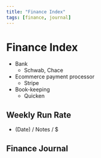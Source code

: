 ```yaml
---
title: "Finance Index"
tags: [finance, journal]
---
```


# Finance Index

- Bank
    - Schwab, Chace
- Ecommerce payment processor
    - Stripe
- Book-keeping
    - Quicken

## Weekly Run Rate

- (Date) / Notes / $



## Finance Journal

